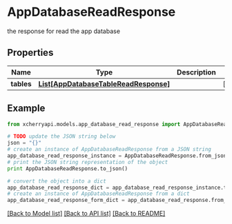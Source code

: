 # AppDatabaseReadResponse

the response for read the app database

## Properties
Name | Type | Description | Notes
------------ | ------------- | ------------- | -------------
**tables** | [**List[AppDatabaseTableReadResponse]**](AppDatabaseTableReadResponse.md) |  | [optional] 

## Example

```python
from xcherryapi.models.app_database_read_response import AppDatabaseReadResponse

# TODO update the JSON string below
json = "{}"
# create an instance of AppDatabaseReadResponse from a JSON string
app_database_read_response_instance = AppDatabaseReadResponse.from_json(json)
# print the JSON string representation of the object
print AppDatabaseReadResponse.to_json()

# convert the object into a dict
app_database_read_response_dict = app_database_read_response_instance.to_dict()
# create an instance of AppDatabaseReadResponse from a dict
app_database_read_response_form_dict = app_database_read_response.from_dict(app_database_read_response_dict)
```
[[Back to Model list]](../README.md#documentation-for-models) [[Back to API list]](../README.md#documentation-for-api-endpoints) [[Back to README]](../README.md)


